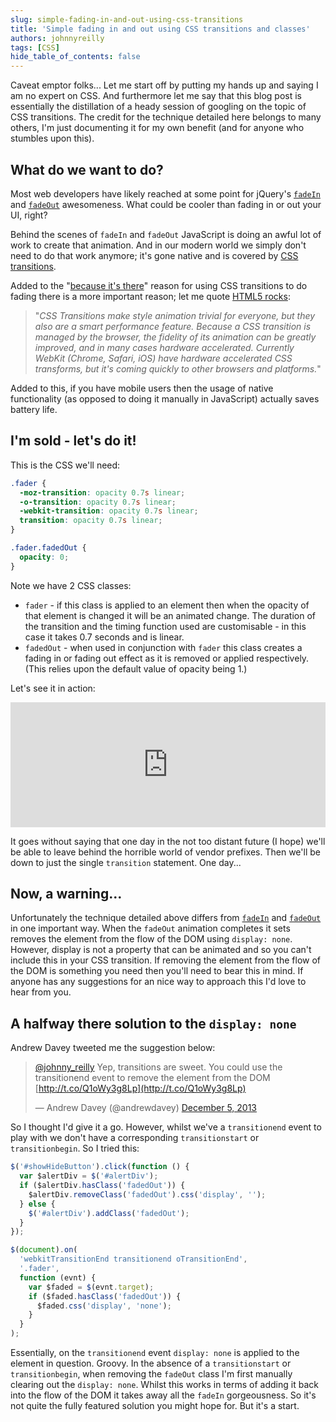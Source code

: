 ```yaml
---
slug: simple-fading-in-and-out-using-css-transitions
title: 'Simple fading in and out using CSS transitions and classes'
authors: johnnyreilly
tags: [CSS]
hide_table_of_contents: false
---
```


Caveat emptor folks... Let me start off by putting my hands up and saying I am no expert on CSS. And furthermore let me say that this blog post is essentially the distillation of a heady session of googling on the topic of CSS transitions. The credit for the technique detailed here belongs to many others, I'm just documenting it for my own benefit (and for anyone who stumbles upon this).

<!--truncate-->

## What do we want to do?

Most web developers have likely reached at some point for jQuery's [`fadeIn`](http://api.jquery.com/fadeIn/) and [`fadeOut`](http://api.jquery.com/fadeOut/) awesomeness. What could be cooler than fading in or out your UI, right?

Behind the scenes of `fadeIn` and `fadeOut` JavaScript is doing an awful lot of work to create that animation. And in our modern world we simply don't need to do that work anymore; it's gone native and is covered by [CSS transitions](https://developer.mozilla.org/en-US/docs/Web/Guide/CSS/Using_CSS_transitions).

Added to the "[because it's there](http://en.wikipedia.org/wiki/George_Mallory)" reason for using CSS transitions to do fading there is a more important reason; let me quote [HTML5 rocks](http://www.html5rocks.com/en/tutorials/speed/html5/#toc-css3-transitions):

> "_CSS Transitions make style animation trivial for everyone, but they also are a smart performance feature. Because a CSS transition is managed by the browser, the fidelity of its animation can be greatly improved, and in many cases hardware accelerated. Currently WebKit (Chrome, Safari, iOS) have hardware accelerated CSS transforms, but it's coming quickly to other browsers and platforms._"

Added to this, if you have mobile users then the usage of native functionality (as opposed to doing it manually in JavaScript) actually saves battery life.

## I'm sold - let's do it!

This is the CSS we'll need:

```css
.fader {
  -moz-transition: opacity 0.7s linear;
  -o-transition: opacity 0.7s linear;
  -webkit-transition: opacity 0.7s linear;
  transition: opacity 0.7s linear;
}

.fader.fadedOut {
  opacity: 0;
}
```

Note we have 2 CSS classes:

- `fader` \- if this class is applied to an element then when the opacity of that element is changed it will be an animated change. The duration of the transition and the timing function used are customisable - in this case it takes 0.7 seconds and is linear.
- `fadedOut` \- when used in conjunction with `fader` this class creates a fading in or fading out effect as it is removed or applied respectively. (This relies upon the default value of opacity being 1.)

Let's see it in action:

<iframe width="100%" height="200" src="https://jsfiddle.net/johnny_reilly/86amq/embedded/result,js,html,css" allowFullScreen="allowFullScreen" frameBorder="0"></iframe>

It goes without saying that one day in the not too distant future (I hope) we'll be able to leave behind the horrible world of vendor prefixes. Then we'll be down to just the single `transition` statement. One day...

## Now, a warning...

Unfortunately the technique detailed above differs from [`fadeIn`](http://api.jquery.com/fadeIn/) and [`fadeOut`](http://api.jquery.com/fadeOut/) in one important way. When the `fadeOut` animation completes it sets removes the element from the flow of the DOM using `display: none`. However, display is not a property that can be animated and so you can't include this in your CSS transition. If removing the element from the flow of the DOM is something you need then you'll need to bear this in mind. If anyone has any suggestions for an nice way to approach this I'd love to hear from you.

## A halfway there solution to the `display: none`

Andrew Davey tweeted me the suggestion below:

> [@johnny_reilly](https://twitter.com/johnny_reilly) Yep, transitions are sweet. You could use the transitionend event to remove the element from the DOM [http://t.co/Q1oWy3g8Lp](http://t.co/Q1oWy3g8Lp)
>
> — Andrew Davey (@andrewdavey) [December 5, 2013](https://twitter.com/andrewdavey/statuses/408545283606212608)

<script async="" src="//platform.twitter.com/widgets.js" charSet="utf-8"></script>

So I thought I'd give it a go. However, whilst we've a `transitionend` event to play with we don't have a corresponding `transitionstart` or `transitionbegin`. So I tried this:

```js
$('#showHideButton').click(function () {
  var $alertDiv = $('#alertDiv');
  if ($alertDiv.hasClass('fadedOut')) {
    $alertDiv.removeClass('fadedOut').css('display', '');
  } else {
    $('#alertDiv').addClass('fadedOut');
  }
});

$(document).on(
  'webkitTransitionEnd transitionend oTransitionEnd',
  '.fader',
  function (evnt) {
    var $faded = $(evnt.target);
    if ($faded.hasClass('fadedOut')) {
      $faded.css('display', 'none');
    }
  }
);
```

Essentially, on the `transitionend` event `display: none` is applied to the element in question. Groovy. In the absence of a `transitionstart` or `transitionbegin`, when removing the `fadeOut` class I'm first manually clearing out the `display: none`. Whilst this works in terms of adding it back into the flow of the DOM it takes away all the `fadeIn` gorgeousness. So it's not quite the fully featured solution you might hope for. But it's a start.
